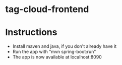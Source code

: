 # tag-cloud-frontend

# Instructions
* Install maven and java, if you don't already have it
* Run the app with "mvn spring-boot:run"
* The app is now available at localhost:8090
